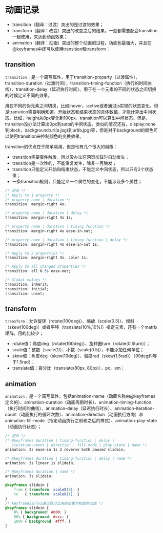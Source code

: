 # 动画记录
- transition（翻译：过渡）突出的是过渡的效果；
- transform（翻译：改变）突出的改变之后的结果，一般都需要配合transition一起使用，来达到动画效果；
- animation（翻译：动画）突出的整个动画的过程，功能也最强大，并且在@keyframes中还可以使用transition和transform；

## transition
`transition`：是一个简写属性，用于transition-property（过渡属性），transition-duration（过渡时间），transition-timing-function（执行的时间曲线）、transition-delay（延迟执行时间）。用于在一个元素的不同的状态之间切换的时候定义不同的效果。

用在不同的伪元素之间切换，比如:hover，:active或者通过js实现的状态变化。但是transition需要明确知道，开始状态和结束状态的具体数值，才能计算出中间状态。比如，height从0px变化到100px，transition可以算出中间状态。但是，transition没办法计算出0px到auto的中间状态。类似的情况还有，display:none到block，background:url(a.jpg)到url(b.jpg)等，但是对于background的颜色可以使用transition来控制颜色的变换效果。

transition的优点在于简单易用，但是他有几个很大的局限：
- transition需要事件触发，所以没办法在网页加载时自动发生；
- transition是一次性的，不能重复发生，除非一再触发；
- transition只能定义开始和结束状态，不能定义中间状态，所以只有2个状态值；
- 一条transition规则，只能定义一个属性的变化，不能涉及多个属性；

```css
/* 用法 */
/* Apply to 1 property */
/* property name | duration */
transition: margin-right 4s;

/* property name | duration | delay */
transition: margin-right 4s 1s;

/* property name | duration | timing function */
transition: margin-right 4s ease-in-out;

/* property name | duration | timing function | delay */
transition: margin-right 4s ease-in-out 1s;

/* Apply to 2 properties */
transition: margin-right 4s, color 1s;

/* Apply to all changed properties */
transition: all 0.5s ease-out;

/* Global values */
transition: inherit;
transition: initial;
transition: unset;
```


## transform
`transform`：允许旋转（rotate(100deg)）、缩放（scale(0.5)）、倾斜（skew(100deg)）或者平移（translate(10%,10%)）指定元素，还有一个matrix矩阵，用的比较少；
- rotate值：角度deg（rotate(100deg)）、旋转圈turn（rotate(0.5turn)）；
- scale值：整数（scale(1)）、小数（scale(0.5)），不能添加任何单位；
- skew值：角度deg（skew(10deg)）、弧度rad（skew(1.5rad)）（90deg约等于1.5rad）；
- translate值：百分比（translate(80px, 80px)）、px、em；


## animation
`animation`：是一个简写属性，包括animation-name（动画名称由@keyframes定义的）、animation-duration（动画周期时长）、animation-timing-function（执行时间的曲线）、animation-delay（延迟执行时长）、animation-iteration-count（动画执行的循环次数）、animation-direction（动画执行方向）和animation-fill-mode（指定动画执行之前和之后的样式）、animation-play-state（动画执行状态）；

```css
/* 用法 */
/* @keyframes duration | timing-function | delay |
   iteration-count | direction | fill-mode | play-state | name */
animation: 3s ease-in 1s 2 reverse both paused slidein;

/* @keyframes duration | timing-function | delay | name */
animation: 3s linear 1s slidein;

/* @keyframes duration | name */
animation: 3s slidein;

@keyframes slidein {
    from { transform: scaleX(0); }
    to   { transform: scaleX(1); }
}
/* keyframes还可以通过百分比来指定更为精致的动画 */
@keyframes slidein {
    0% { background: #000; }
    50% { background: #ccc; }
    100% { background: #fff; }
}

```

